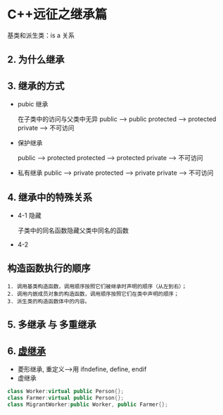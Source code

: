 # C++远征之继承篇

基类和派生类：is a 关系

## 2. 为什么继承

## 3. 继承的方式

- pubic 继承

  在子类中的访问与父类中无异
  public --> public
  protected --> protected
  private --> 不可访问

- 保护继承

  public --> protected
  protected --> protected
  private --> 不可访问

- 私有继承
  public --> private
  protected --> private
  private --> 不可访问

## 4. 继承中的特殊关系

- 4-1 隐藏

  子类中的同名函数隐藏父类中同名的函数

- 4-2

## 构造函数执行的顺序

    1. 调用基类构造函数，调用顺序按照它们被继承时声明的顺序（从左到右）；
    2. 调用内嵌成员对象的构造函数，调用顺序按照它们在类中声明的顺序；
    3. 派生类的构造函数体中的内容。

## 5. 多继承 与 多重继承

## 6. [虚继承](https://zh.wikipedia.org/wiki/%E8%99%9A%E7%BB%A7%E6%89%BF)

- 菱形继承, 重定义-->用 ifndefine, define, endif
- 虚继承

```cpp
class Worker:virtual public Person{};
class Farmer:virtual public Person{};
class MigrantWorker:public Worker, public Farmer{};
```
